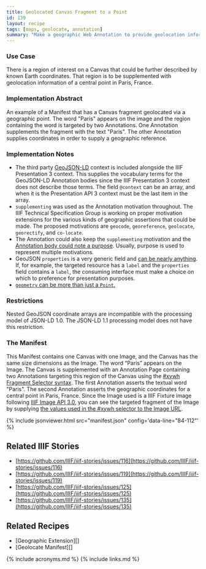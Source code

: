 ```yaml
---
title: Geolocated Canvas Fragment to a Point
id: 139
layout: recipe
tags: [maps, geolocate, annotation]
summary: "Make a geographic Web Annotation to provide geolocation information about a fragment of a Canvas."
---
```


### Use Case 
There is a region of interest on a Canvas that could be further described by known Earth coordinates. That region is to be supplemented with geolocation information of a central point in Paris, France.

### Implementation Abstract
An example of a Manifest that has a Canvas fragment geolocated via a geographic point. The word "Paris" appears on the image and the region containing the word is targeted by two Annotations. One Annotation supplements the fragment with the text "Paris". The other Annotation supplies coordinates in order to supply a geographic reference.

### Implementation Notes
* The third party [GeoJSON-LD](https://geojson.org/geojson-ld/vocab.html) context is included alongside the IIIF Presentation 3 context. This supplies the vocabulary terms for the GeoJSON-LD Annotation bodies since the IIIF Presentation 3 context does not describe those terms. The field `@context` can be an array, and when it is the Presentation API 3 context must be the last item in the array. 
* `supplementing` was used as the Annotation motivation throughout. The IIIF Technical Specification Group is working on proper motivation extensions for the various kinds of geographic assertions that could be made. The proposed motivations are `geocode`, `georeference`, `geolocate`, `georectify`, and `co-locate`.
* The Annotation could also keep the `supplementing` motivation and the [Annotation body could note a purpose](https://www.w3.org/TR/annotation-model/#purpose-for-external-web-resources).  Usually, purpose is used to represent multiple motivations.  
* GeoJSON `properties` is a very generic field and [can be nearly anything](https://tools.ietf.org/html/rfc7946#section-3.2). If, for example, the targeted resource has a `label` and the `properties` field contains a `label`, the consuming interface must make a choice on which to preference for presentation purposes.
* [`geometry` can be more than just a `Point`.](https://tools.ietf.org/html/rfc7946#section-3.1)

### Restrictions
Nested GeoJSON coordinate arrays are incompatible with the processing model of JSON-LD 1.0. The JSON-LD 1.1 processing model does not have this restriction.

### The Manifest
This Manifest contains one Canvas with one Image, and the Canvas has the same size dimensions as the Image. The word “Paris” appears on the Image. The Canvas is supplemented with an Annotation Page containing two Annotations targeting this region of the Canvas using the [#xywh Fragment Selector syntax](https://www.w3.org/TR/annotation-model/#fragment-selector).  The first Annotation asserts the textual word "Paris". The second Annotation asserts the geographic coordinates for a central point in Paris, France. Since the Image used is a IIIF Fixture image following [IIIF Image API 3.0](https://iiif.io/api/image/3.0/), you can see the targeted fragment of the Image by supplying [the values used in the #xywh selector to the Image URL](https://iiif.io/api/image/3.0/example/reference/59d09e6773341f28ea166e9f3c1e674f-gallica_ark_12148_bpt6k1526005v_f20/1300,3370,250,100/max/0/default.jpg). 

{% include jsonviewer.html src="manifest.json" config='data-line="84-112"' %}

## Related IIIF Stories
* [https://github.com/IIIF/iiif-stories/issues/116](https://github.com/IIIF/iiif-stories/issues/116)
* [https://github.com/IIIF/iiif-stories/issues/119](https://github.com/IIIF/iiif-stories/issues/119)
* [https://github.com/IIIF/iiif-stories/issues/125](https://github.com/IIIF/iiif-stories/issues/125)
* [https://github.com/IIIF/iiif-stories/issues/135](https://github.com/IIIF/iiif-stories/issues/135)

## Related Recipes
* [Geographic Extension][]
* [Geolocate Manifest][]

{% include acronyms.md %}
{% include links.md %}
